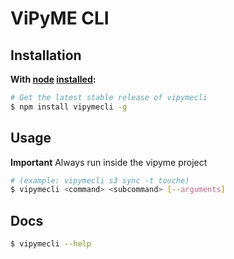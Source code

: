 # ViPyME CLI

## Installation &nbsp;
**With [node](http://nodejs.org) [installed](http://nodejs.org/en/download):**
```sh
# Get the latest stable release of vipymecli
$ npm install vipymecli -g
```
## Usage

**Important** Always run inside the vipyme project

```sh
# (example: vipymecli s3 sync -t touche)
$ vipymecli <command> <subcommand> [--arguments]
```

## Docs

```sh
$ vipymecli --help
```
